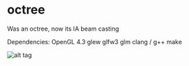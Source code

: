 # octree
Was an octree, now its IA beam casting

Dependencies:
  OpenGL 4.3
  glew
  glfw3
  glm
  clang / g++
  make

![alt tag](https://pbs.twimg.com/media/CY970u4UQAA7E7Z.png:large)
